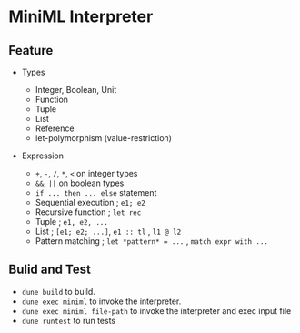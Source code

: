 # MiniML Interpreter

## Feature

- Types
  - Integer, Boolean, Unit
  - Function
  - Tuple
  - List
  - Reference
  - let-polymorphism (value-restriction)

- Expression
  - `+`, `-`, `/`, `*`, `<` on integer types
  - `&&`, `||` on boolean types
  - `if ... then ... else` statement
  - Sequential execution ; `e1; e2`
  - Recursive function ; `let rec`
  - Tuple ; `e1, e2, ...`
  - List ; `[e1; e2; ...]`, `e1 :: tl` , `l1 @ l2`
  - Pattern matching ; `let *pattern* = ...` , `match expr with ...`


## Bulid and Test
- `dune build` to build.
- `dune exec miniml` to invoke the interpreter.
- `dune exec miniml file-path` to invoke the interpreter and exec input file
- `dune runtest` to run tests

